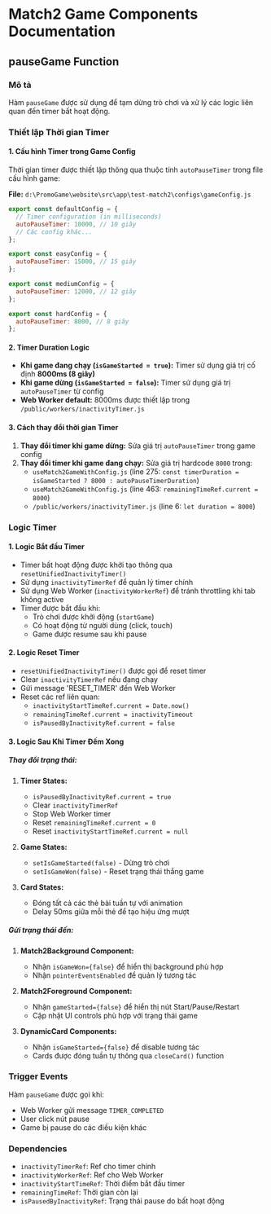 # Match2 Game Components Documentation

## pauseGame Function

### Mô tả
Hàm `pauseGame` được sử dụng để tạm dừng trò chơi và xử lý các logic liên quan đến timer bất hoạt động.

### Thiết lập Thời gian Timer

#### 1. Cấu hình Timer trong Game Config
Thời gian timer được thiết lập thông qua thuộc tính `autoPauseTimer` trong file cấu hình game:

**File:** `d:\PromoGame\website\src\app\test-match2\configs\gameConfig.js`

```javascript
export const defaultConfig = {
  // Timer configuration (in milliseconds)
  autoPauseTimer: 10000, // 10 giây
  // Các config khác...
};

export const easyConfig = {
  autoPauseTimer: 15000, // 15 giây
};

export const mediumConfig = {
  autoPauseTimer: 12000, // 12 giây
};

export const hardConfig = {
  autoPauseTimer: 8000, // 8 giây
};
```

#### 2. Timer Duration Logic
- **Khi game đang chạy (`isGameStarted = true`):** Timer sử dụng giá trị cố định **8000ms (8 giây)**
- **Khi game dừng (`isGameStarted = false`):** Timer sử dụng giá trị `autoPauseTimer` từ config
- **Web Worker default:** 8000ms được thiết lập trong `/public/workers/inactivityTimer.js`

#### 3. Cách thay đổi thời gian Timer
1. **Thay đổi timer khi game dừng:** Sửa giá trị `autoPauseTimer` trong game config
2. **Thay đổi timer khi game đang chạy:** Sửa giá trị hardcode `8000` trong:
   - `useMatch2GameWithConfig.js` (line 275: `const timerDuration = isGameStarted ? 8000 : autoPauseTimerDuration`)
   - `useMatch2GameWithConfig.js` (line 463: `remainingTimeRef.current = 8000`)
   - `/public/workers/inactivityTimer.js` (line 6: `let duration = 8000`)

### Logic Timer

#### 1. Logic Bắt đầu Timer
- Timer bất hoạt động được khởi tạo thông qua `resetUnifiedInactivityTimer()`
- Sử dụng `inactivityTimerRef` để quản lý timer chính
- Sử dụng Web Worker (`inactivityWorkerRef`) để tránh throttling khi tab không active
- Timer được bắt đầu khi:
  - Trò chơi được khởi động (`startGame`)
  - Có hoạt động từ người dùng (click, touch)
  - Game được resume sau khi pause

#### 2. Logic Reset Timer
- `resetUnifiedInactivityTimer()` được gọi để reset timer
- Clear `inactivityTimerRef` nếu đang chạy
- Gửi message 'RESET_TIMER' đến Web Worker
- Reset các ref liên quan:
  - `inactivityStartTimeRef.current = Date.now()`
  - `remainingTimeRef.current = inactivityTimeout`
  - `isPausedByInactivityRef.current = false`

#### 3. Logic Sau Khi Timer Đếm Xong

##### Thay đổi trạng thái:
1. **Timer States:**
   - `isPausedByInactivityRef.current = true`
   - Clear `inactivityTimerRef`
   - Stop Web Worker timer
   - Reset `remainingTimeRef.current = 0`
   - Reset `inactivityStartTimeRef.current = null`

2. **Game States:**
   - `setIsGameStarted(false)` - Dừng trò chơi
   - `setIsGameWon(false)` - Reset trạng thái thắng game

3. **Card States:**
   - Đóng tất cả các thẻ bài tuần tự với animation
   - Delay 50ms giữa mỗi thẻ để tạo hiệu ứng mượt

##### Gửi trạng thái đến:
1. **Match2Background Component:**
   - Nhận `isGameWon={false}` để hiển thị background phù hợp
   - Nhận `pointerEventsEnabled` để quản lý tương tác

2. **Match2Foreground Component:**
   - Nhận `gameStarted={false}` để hiển thị nút Start/Pause/Restart
   - Cập nhật UI controls phù hợp với trạng thái game

3. **DynamicCard Components:**
   - Nhận `isGameStarted={false}` để disable tương tác
   - Cards được đóng tuần tự thông qua `closeCard()` function

### Trigger Events
Hàm `pauseGame` được gọi khi:
- Web Worker gửi message `TIMER_COMPLETED`
- User click nút pause
- Game bị pause do các điều kiện khác

### Dependencies
- `inactivityTimerRef`: Ref cho timer chính
- `inactivityWorkerRef`: Ref cho Web Worker
- `inactivityStartTimeRef`: Thời điểm bắt đầu timer
- `remainingTimeRef`: Thời gian còn lại
- `isPausedByInactivityRef`: Trạng thái pause do bất hoạt động